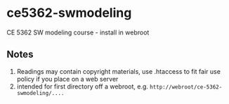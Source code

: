 # ce5362-swmodeling
CE 5362 SW modeling course - install in webroot

## Notes
1. Readings may contain copyright materials, use .htaccess to fit fair use policy if you place on a web server
2. intended for first directory off a webroot, e.g. `http://webroot/ce-5362-swmodeling/....`
